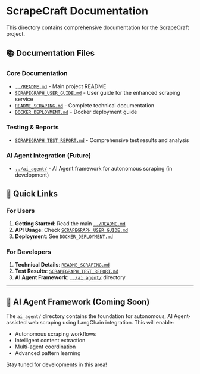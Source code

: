 # ScrapeCraft Documentation

This directory contains comprehensive documentation for the ScrapeCraft project.

## 📚 Documentation Files

### Core Documentation
- [`../README.md`](../README.md) - Main project README
- [`SCRAPEGRAPH_USER_GUIDE.md`](SCRAPEGRAPH_USER_GUIDE.md) - User guide for the enhanced scraping service
- [`README_SCRAPING.md`](README_SCRAPING.md) - Complete technical documentation
- [`DOCKER_DEPLOYMENT.md`](DOCKER_DEPLOYMENT.md) - Docker deployment guide

### Testing & Reports
- [`SCRAPEGRAPH_TEST_REPORT.md`](SCRAPEGRAPH_TEST_REPORT.md) - Comprehensive test results and analysis

### AI Agent Integration (Future)
- [`../ai_agent/`](../ai_agent/) - AI Agent framework for autonomous scraping (in development)

## 🚀 Quick Links

### For Users
1. **Getting Started**: Read the main [`../README.md`](../README.md)
2. **API Usage**: Check [`SCRAPEGRAPH_USER_GUIDE.md`](SCRAPEGRAPH_USER_GUIDE.md)
3. **Deployment**: See [`DOCKER_DEPLOYMENT.md`](DOCKER_DEPLOYMENT.md)

### For Developers
1. **Technical Details**: [`README_SCRAPING.md`](README_SCRAPING.md)
2. **Test Results**: [`SCRAPEGRAPH_TEST_REPORT.md`](SCRAPEGRAPH_TEST_REPORT.md)
3. **AI Agent Framework**: [`../ai_agent/`](../ai_agent/) directory

---

## 🤖 AI Agent Framework (Coming Soon)

The `ai_agent/` directory contains the foundation for autonomous, AI Agent-assisted web scraping using LangChain integration. This will enable:

- Autonomous scraping workflows
- Intelligent content extraction
- Multi-agent coordination
- Advanced pattern learning

Stay tuned for developments in this area!